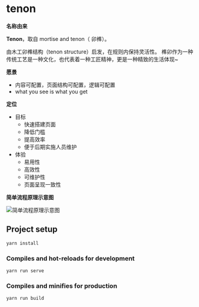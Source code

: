 # tenon

**名称由来**

**Tenon**，取自 mortise and tenon（	卯榫）。

由木工卯榫结构（tenon structure）启发，在规则内保持灵活性。
榫卯作为一种传统工艺是一种文化，也代表着一种工匠精神，更是一种精致的生活体现~

**愿景**

- 内容可配置，页面结构可配置，逻辑可配置
- what you see is what you get

**定位**

- 目标
    - 快速搭建页面
    - 降低门槛
    - 提高效率
    - 便于后期实施人员维护
- 体验
    - 易用性
    - 高效性
    - 可维护性
    - 页面呈现一致性

**简单流程原理示意图**

![简单流程原理示意图](https://github.com/wuyaoxing/tenon/tree/master/src/assets/images/sketch-map.png)

## Project setup

```
yarn install
```

### Compiles and hot-reloads for development

```
yarn run serve
```

### Compiles and minifies for production

```
yarn run build
```
